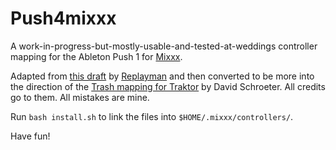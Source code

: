 # Push4mixxx

A work-in-progress-but-mostly-usable-and-tested-at-weddings controller mapping for the Ableton Push 1 for [Mixxx](https://mixxx.org/).

Adapted from [this draft](https://github.com/mixxxdj/mixxx/pull/11101) by [Replayman](https://github.com/Replayman) and then converted to be more into the direction of the [Trash mapping for Traktor](http://www.flosaic.com/trash/) by David Schroeter. All credits go to them. All mistakes are mine.

Run `bash install.sh` to link the files into `$HOME/.mixxx/controllers/`.

Have fun!

